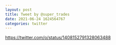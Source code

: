 ```yaml
--- 
layout: post 
title: Tweet by @super_trades 
date: 2021-06-24 1624564767 
categories: twitter 
--- 
```

https://twitter.com/o/status/1408152791328063488